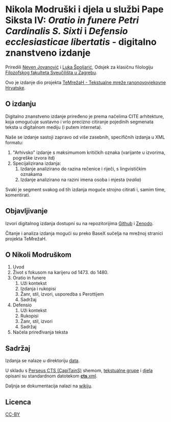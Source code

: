 # Nikola Modruški i djela u službi Pape Siksta IV: *Oratio in funere Petri Cardinalis S. Sixti* i *Defensio ecclesiasticae libertatis* - digitalno znanstveno izdanje

Priredili [Neven Jovanović](orcid.org/0000-0002-9119-399X) i [Luka Špoljarić](https://viaf.org/viaf/305787705), Odsjek za klasičnu filologiju [Filozofskog fakulteta Sveučilišta u Zagrebu](https://www.wikidata.org/wiki/Q3445232).

Ovo je izdanje dio projekta [TeMrežaH - Tekstualne mreže ranonovovjekovne Hrvatske](http://temrezah.ffzg.unizg.hr/).

## O izdanju

Digitalno znanstveno izdanje priređeno je prema načelima CITE arhitekture, koja omogućuje sustavno i vrlo precizno citiranje pojedinih segmenata teksta u digitalnom mediju (i putem interneta).

Naše se izdanje sastoji zapravo od više zasebnih, specifičnih izdanja u XML formatu:

1. "Arhivsko" izdanje s maksimumom kritičkih oznaka (varijante u izvorima, pogreške izvora itd)
2. Specijalizirana izdanja:
   1. Izdanje analizirano do razina rečenice i riječi, s lingvističkim oznakama
   2. Izdanje analizirano na razini imena osoba i mjesta (*realia*)

Svaki je segment svakog od tih izdanja moguće strojno citirati i, samim time, komentirati.

## Objavljivanje

Izvori digitalnog izdanja dostupni su na repozitorijima [Github]() i [Zenodo](). 

Čitanje i analiza izdanja mogući su preko BaseX sučelja na mrežnoj stranici projekta TeMrežaH.

## O Nikoli Modruškom

1. Uvod
2. Život s fokusom na karijeru od 1473. do 1480.
3. Oratio in funere
	1. Uži kontekst
	2. Izdanja i rukopisi 
	3. Žanr, stil, izvori, usporedba s Perottijem 
	4. Sadržaj
4. Defensio
	1. Uži kontekst
	2. Rukopisi
	3. Žanr, stil, izvori
	4. Sadržaj
5. Načela priređivanja teksta


## Sadržaj

Izdanja se nalaze u direktoriju [data]().

U skladu s [Perseus CTS (CapiTainS)](https://capitains.github.io/pages/guidelines) shemom, [tekstualne grupe]() i [djela]() opisani su standardnom datotekom [__cts__.xml]().

Daljnja se dokumentacija nalazi na [wikiju]().

## Licenca

[CC-BY]()

